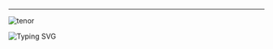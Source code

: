 ___________________________________

![tenor](https://github.com/user-attachments/assets/f6d3e3f7-7dfe-42a5-81cf-4e9a282b1585)

<img src="https://readme-typing-svg.herokuapp.com?font=VT323&size=45&pause=1500&color=7D3BC3&center=true&vCenter=true&width=450&lines=>.......;{E14A🕵️89-A21E-4E17-A55C-3B4F61D}" alt="Typing SVG" />

